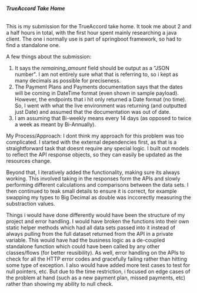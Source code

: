 ###### **TrueAccord Take Home**

This is my submission for the TrueAccord take home. It took me about 2 and a half hours in total, with the first hour spent mainly researching a java client. The one i normally use is part of springboot framework, so had to find a standalone one.

A few things about the submission:
1. It says the _remaining_amount_ field should be output as a "JSON number". I am not entirely sure what that is referring to, so i kept as many decimals as possible for preciseness.
2. The Payment Plans and Payments documentation says that the dates will be coming in DateTime format (even shown in sample payload). However, the endpoints that i hit only returned a Date format (no time). So, I went with what the live environment was returning (and outputted just Date) and assumed that the documentation was out of date.
3. I am assuming that Bi-weekly means every 14 days (as opposed to twice a week as meant by Bi-Annually).

My Process/Approach:
I dont think my approach for this problem was too complicated. I started with the external dependencies first, as that is a straightforward task that doesnt require any special logic. I built out models to reflect the API response objects, so they can easily be updated as the resources change.

Beyond that, I iteratively added the functionality, making sure its always working. This involved taking in the responses form the APIs and slowly performing different calculations and comparisons between the data sets. I then continued to teak small details to ensure it is correct, for example swapping my types to Big Decimal as double was inccorectly measuring the substraction values.

Things i would have done differently would have been the structure of my project and error handling. I would have broken the functions into their own static helper methods which had all data sets passed into it instead of always pulling from the full dataset returned from the API in a private variable. This would have had the business logic as a de-coupled standalone function which could have been called by any other classes/flows (for better reusibility). As well, error handling on the APIs to check for all the HTTP error codes and gracefully failing rather than hitting some type of exception. I also would have added more test cases to test for null pointers, etc. But due to the time restriction, i focused on edge cases of the problem at hand (such as a new payment plan, missed payments, etc) rather than showing my ability to null check.